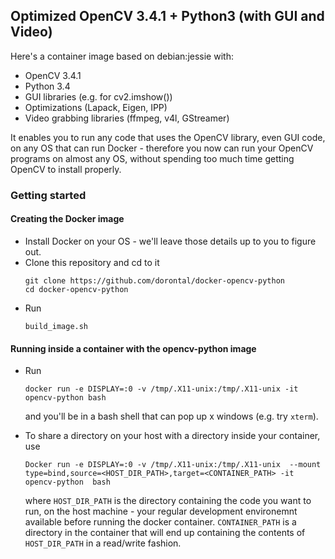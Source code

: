 ## Optimized OpenCV 3.4.1 + Python3 (with GUI and Video)

Here's a container image based on debian:jessie with:

* OpenCV 3.4.1
* Python 3.4
* GUI libraries (e.g. for cv2.imshow())
* Optimizations (Lapack, Eigen, IPP)
* Video grabbing libraries (ffmpeg, v4l, GStreamer)

It enables you to run any code that uses the OpenCV library, even GUI
code, on any OS that can run Docker - therefore you now can run your
OpenCV programs on almost any OS, without spending too much time
getting OpenCV to install properly.

### Getting started

#### Creating the Docker image

* Install Docker on your OS - we'll leave those details up to you to
  figure out.
* Clone this repository and cd to it
  ```
  git clone https://github.com/dorontal/docker-opencv-python
  cd docker-opencv-python
  ```
* Run
  ```
  build_image.sh
  ```
#### Running inside a container with the opencv-python image

* Run
  ```
  docker run -e DISPLAY=:0 -v /tmp/.X11-unix:/tmp/.X11-unix -it opencv-python bash
  ```
  and you'll be in a bash shell that can pop up x windows (e.g. try `xterm`).

* To share a directory on your host with a directory inside
  your container, use
  ```
  Docker run -e DISPLAY=:0 -v /tmp/.X11-unix:/tmp/.X11-unix  --mount type=bind,source=<HOST_DIR_PATH>,target=<CONTAINER_PATH> -it opencv-python  bash
  ```
  where `HOST_DIR_PATH` is the directory containing the code you want to
  run, on the host machine - your regular development environemnt available
  before running the docker container. `CONTAINER_PATH` is a directory in
  the container that will end up containing the contents of `HOST_DIR_PATH`
  in a read/write fashion.
